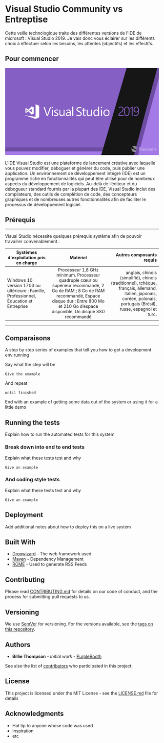 # Visual Studio Community vs Entreptise

Cette veille technologique traite des différentes versions de l'IDE de microsoft : Visual Studio 2019.
Je vais donc vous éclairer sur les différents choix à effectuer selon les besoins, les attentes (objectifs)
et les effectifs.  

## Pour commencer

![Visual Studio 2019](https://raw.githubusercontent.com/BidaultMathis/Visual-Studio/master/Veille%20Juridique/Images/vs2019.jpg)

L'IDE Visual Studio est une plateforme de lancement créative avec laquelle vous pouvez modifier, déboguer et générer du code, puis publier une application. Un environnement de développement intégré (IDE) est un programme riche en fonctionnalités qui peut être utilisé pour de nombreux aspects du développement de logiciels. Au-delà de l’éditeur et du débogueur standard fournis par la plupart des IDE, Visual Studio inclut des compilateurs, des outils de complétion de code, des concepteurs graphiques et de nombreuses autres fonctionnalités afin de faciliter le processus de développement logiciel.


## Prérequis
***

Visual Studio nécessite quelques prérequis système afin de pouvoir travailler convenablement : 

| Systèmes d'exploitation pris en charge|Matériel|Autres composants requis|
|----------|:-------------:|------:|
| Windows 10 version 1703 ou ultérieure : Famille, Professionnel, Éducation et Entreprise|  Processeur 1,8 GHz minimum. Processeur quadruple cœur ou supérieur recommandé, 2 Go de RAM ; 8 Go de RAM recommandé, Espace disque dur : Entre 800 Mo et 210 Go d’espace disponible, Un disque SSD recommandé |  anglais, chinois (simplifié), chinois (traditionnel), tchèque, français, allemand, italien, japonais, coréen, polonais, portugais (Brésil), russe, espagnol et turc. |
***
## Comparaisons

A step by step series of examples that tell you how to get a development env running

Say what the step will be

```
Give the example
```

And repeat

```
until finished
```

End with an example of getting some data out of the system or using it for a little demo

## Running the tests

Explain how to run the automated tests for this system

### Break down into end to end tests

Explain what these tests test and why

```
Give an example
```

### And coding style tests

Explain what these tests test and why

```
Give an example
```

## Deployment

Add additional notes about how to deploy this on a live system

## Built With

* [Dropwizard](http://www.dropwizard.io/1.0.2/docs/) - The web framework used
* [Maven](https://maven.apache.org/) - Dependency Management
* [ROME](https://rometools.github.io/rome/) - Used to generate RSS Feeds

## Contributing

Please read [CONTRIBUTING.md](https://gist.github.com/PurpleBooth/b24679402957c63ec426) for details on our code of conduct, and the process for submitting pull requests to us.

## Versioning

We use [SemVer](http://semver.org/) for versioning. For the versions available, see the [tags on this repository](https://github.com/your/project/tags). 

## Authors

* **Billie Thompson** - *Initial work* - [PurpleBooth](https://github.com/PurpleBooth)

See also the list of [contributors](https://github.com/your/project/contributors) who participated in this project.

## License

This project is licensed under the MIT License - see the [LICENSE.md](LICENSE.md) file for details

## Acknowledgments

* Hat tip to anyone whose code was used
* Inspiration
* etc

